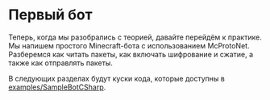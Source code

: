 # Первый бот

Теперь, когда мы разобрались с теорией, давайте перейдём к практике. 
Мы напишем простого Minecraft-бота с использованием McProtoNet. Разберемся как читать пакеты, 
как включать шифрование и сжатие, а также как отправлять пакеты.

В следующих разделах будут куски кода,
которые доступны в [examples/SampleBotCSharp](https://github.com/Titlehhhh/McProtoNet/tree/dev/examples/SampleBotCSharp).